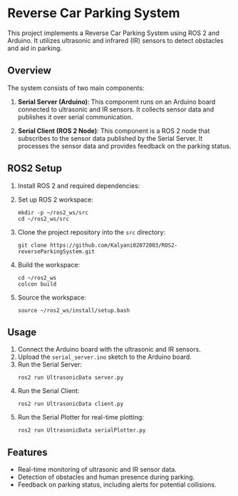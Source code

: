 # Reverse Car Parking System

This project implements a Reverse Car Parking System using ROS 2 and Arduino. It utilizes ultrasonic and infrared (IR) sensors to detect obstacles and aid in parking.

## Overview

The system consists of two main components:

1. **Serial Server (Arduino)**: This component runs on an Arduino board connected to ultrasonic and IR sensors. It collects sensor data and publishes it over serial communication.

2. **Serial Client (ROS 2 Node)**: This component is a ROS 2 node that subscribes to the sensor data published by the Serial Server. It processes the sensor data and provides feedback on the parking status.

## ROS2 Setup 
1. Install ROS 2 and required dependencies:

2. Set up ROS 2 workspace:
    ```
    mkdir -p ~/ros2_ws/src
    cd ~/ros2_ws/src
    ```

3. Clone the project repository into the `src` directory:
    ```
    git clone https://github.com/Kalyani02072003/ROS2-reverseParkingSystem.git
    ```

4. Build the workspace:
    ```
    cd ~/ros2_ws
    colcon build
    ```

5. Source the workspace:
    ```
    source ~/ros2_ws/install/setup.bash
    ```

## Usage

1. Connect the Arduino board with the ultrasonic and IR sensors.
2. Upload the `serial_server.ino` sketch to the Arduino board.
3. Run the Serial Server:
    ```
    ros2 run UltrasonicData server.py
    ```
4. Run the Serial Client:
    ```
    ros2 run UltrasonicData client.py
    ```
4. Run the Serial Plotter for real-time plotting:
    ```
    ros2 run UltrasonicData serialPlotter.py
    ```
    
## Features
- Real-time monitoring of ultrasonic and IR sensor data.
- Detection of obstacles and human presence during parking.
- Feedback on parking status, including alerts for potential collisions.

